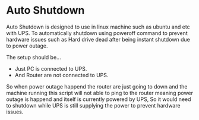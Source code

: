 <h1>Auto Shutdown</h1>
<p>
Auto Shutdown is designed to use in linux machine such as ubuntu and etc with UPS. To automatically shutdown using poweroff command to prevent hardware issues such as Hard drive dead after being instant shutdown due to power outage.
</p>
<p>
The setup should be...
</p>
<ul>
    <li>Just PC is connected to UPS.</li>
    <li>And Router are not connected to UPS.</li>
</ul>
<p>
So when power outage happend the router are just going to down and the machine running this script will not able to ping to the router meaning power outage is happend and itself is currently powered by UPS, So it would need to shutdown while UPS is still supplying the power to prevent hardware issues.
</p>